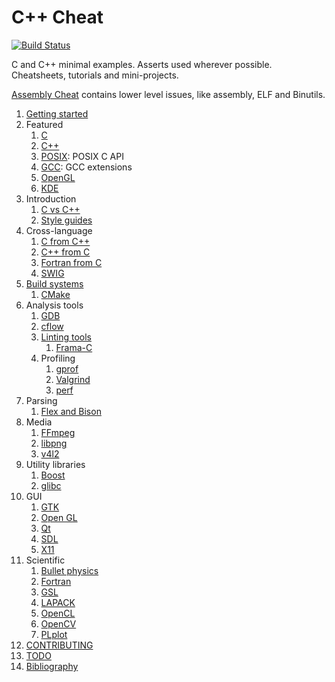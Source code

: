 # C++ Cheat

[![Build Status](https://travis-ci.org/cirosantilli/cpp-cheat.svg?branch=master)](https://travis-ci.org/cirosantilli/cpp-cheat)

C and C++ minimal examples. Asserts used wherever possible. Cheatsheets, tutorials and mini-projects.

[Assembly Cheat](https://github.com/cirosantilli/assembly-cheat) contains lower level issues, like assembly, ELF and Binutils.

1.  [Getting started](getting-started.md)
1.  Featured
    1. [C](c/)
    1. [C++](cpp/)
    1. [POSIX](posix/): POSIX C API
    1. [GCC](gcc/): GCC extensions
    1. [OpenGL](opengl/)
    1. [KDE](kde/)
1.  Introduction
    1. [C vs C++](c-vs-cpp.md)
    1. [Style guides](style-guides.md)
1.  Cross-language
    1.  [C from C++](c-from-cpp/)
    1.  [C++ from C](cpp-from-c/)
    1.  [Fortran from C](fortran-from-c/)
    1.  [SWIG](swig.md)
1.  [Build systems](build-systems.md)
    1.  [CMake](cmake.md)
1.  Analysis tools
    1.  [GDB](gdb/)
    1.  [cflow](cflow.md)
    1.  [Linting tools](linting-tools.md)
        1.  [Frama-C](frama-c/)
    1.  Profiling
        1.  [gprof](gprof.md)
        1.  [Valgrind](valgrind.md)
        1.  [perf](perf.md)
1.  Parsing
    1.  [Flex and Bison](flex-bison/)
1.  Media
    1.  [FFmpeg](ffmpeg/)
    1.  [libpng](png/)
    1.  [v4l2](v4l2/)
1.  Utility libraries
    1.  [Boost](boost/)
    1.  [glibc](glibc/)
1.  GUI
    1. [GTK](gtk/)
    1. [Open GL](opengl/)
    1. [Qt](qt/)
    1. [SDL](sdl/)
    1. [X11](x11)
1.  Scientific
    1. [Bullet physics](bullet/)
    1. [Fortran](fortran/)
    1. [GSL](gsl/)
    1. [LAPACK](lapack/)
    1. [OpenCL](opencl/)
    1. [OpenCV](opencv/)
    1. [PLplot](plplot/)
1.  [CONTRIBUTING](CONTRIBUTING.md)
1.  [TODO](TODO.md)
1.  [Bibliography](bibliography.md)
